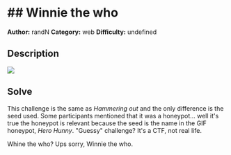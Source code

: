 # ## Winnie the who

**Author:** randN
**Category:** web
**Difficulty:** undefined

## Description
![](https://media4.giphy.com/media/84ZzhsJZWlE3e/giphy.gif)

## Solve

This challenge is the same as *Hammering out* and the only difference is the seed used. Some participants mentioned that it was a honeypot... well it's true the honeypot is relevant because the seed is the name in the GIF honeypot, *Hero Hunny*. "Guessy" challenge? It's a CTF, not real life.

Whine the who? Ups sorry, Winnie the who.

